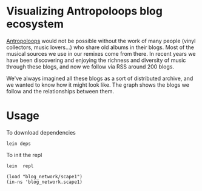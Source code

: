 # Visualizing Antropoloops blog ecosystem

[Antropoloops](http:/antropoloops.com) would not be possible without the work of many people (vinyl collectors, music lovers...) who share old albums in their blogs. Most of the musical sources we use in our remixes come from there. In recent years we have been discovering and enjoying the richness and diversity of music through these blogs, and now we follow via RSS around 200 blogs.

We've always imagined all these blogs as a sort of distributed archive, and we wanted to know how it might look like. The graph shows the blogs we follow and the relationships between them.

# Usage
To download dependencies
```
lein deps
```
To init the repl
```
lein  repl
```

```
(load "blog_network/scape1")
(in-ns 'blog_network.scape1)
```

